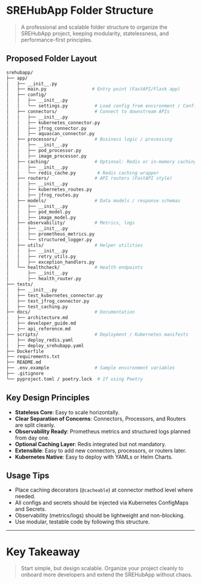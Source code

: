 # SREHubApp Folder Structure

> A professional and scalable folder structure to organize the SREHubApp project, keeping modularity, statelessness, and performance-first principles.

## Proposed Folder Layout

```bash
srehubapp/
├── app/
│   ├── __init__.py
│   ├── main.py                 # Entry point (FastAPI/Flask app)
│   ├── config/
│   │   ├── __init__.py
│   │   └── settings.py          # Load config from environment / ConfigMap
│   ├── connectors/              # Connect to downstream APIs
│   │   ├── __init__.py
│   │   ├── kubernetes_connector.py
│   │   ├── jfrog_connector.py
│   │   ├── aquascan_connector.py
│   ├── processors/              # Business logic / processing
│   │   ├── __init__.py
│   │   ├── pod_processor.py
│   │   ├── image_processor.py
│   ├── caching/                 # Optional: Redis or in-memory caching
│   │   ├── __init__.py
│   │   └── redis_cache.py        # Redis caching wrapper
│   ├── routers/                 # API routers (FastAPI style)
│   │   ├── __init__.py
│   │   ├── kubernetes_routes.py
│   │   ├── jfrog_routes.py
│   ├── models/                  # Data models / response schemas
│   │   ├── __init__.py
│   │   ├── pod_model.py
│   │   ├── image_model.py
│   ├── observability/           # Metrics, logs
│   │   ├── __init__.py
│   │   ├── prometheus_metrics.py
│   │   └── structured_logger.py
│   ├── utils/                   # Helper utilities
│   │   ├── __init__.py
│   │   ├── retry_utils.py
│   │   ├── exception_handlers.py
│   └── healthcheck/             # Health endpoints
│       ├── __init__.py
│       ├── health_router.py
├── tests/
│   ├── __init__.py
│   ├── test_kubernetes_connector.py
│   ├── test_jfrog_connector.py
│   ├── test_caching.py
├── docs/                        # Documentation
│   ├── architecture.md
│   ├── developer_guide.md
│   ├── api_reference.md
├── scripts/                     # Deployment / Kubernetes manifests
│   ├── deploy_redis.yaml
│   ├── deploy_srehubapp.yaml
├── Dockerfile
├── requirements.txt
├── README.md
├── .env.example                 # Sample environment variables
├── .gitignore
└── pyproject.toml / poetry.lock  # If using Poetry
```

## Key Design Principles

- **Stateless Core**: Easy to scale horizontally.
- **Clear Separation of Concerns**: Connectors, Processors, and Routers are split cleanly.
- **Observability Ready**: Prometheus metrics and structured logs planned from day one.
- **Optional Caching Layer**: Redis integrated but not mandatory.
- **Extensible**: Easy to add new connectors, processors, or routers later.
- **Kubernetes Native**: Easy to deploy with YAMLs or Helm Charts.

## Usage Tips

- Place caching decorators (`@cacheable`) at connector method level where needed.
- All configs and secrets should be injected via Kubernetes ConfigMaps and Secrets.
- Observability (metrics/logs) should be lightweight and non-blocking.
- Use modular, testable code by following this structure.

---

# Key Takeaway

> Start simple, but design scalable. Organize your project cleanly to onboard more developers and extend the SREHubApp without chaos.